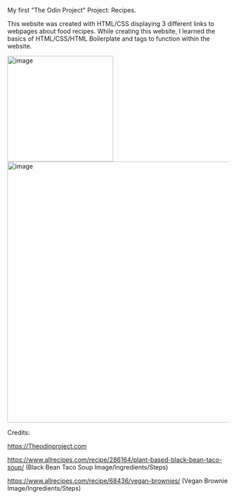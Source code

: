 My first "The Odin Project" Project: Recipes.


This website was created with HTML/CSS displaying 3 different links to webpages about food recipes. While creating this website, I learned the basics of HTML/CSS/HTML Boilerplate and tags to function within the website.

<img width="241" alt="image" src="https://user-images.githubusercontent.com/87671828/188169197-f48180a6-a3fd-4a4d-94f7-d25b44f383d5.png">
<img width="595" alt="image" src="https://user-images.githubusercontent.com/87671828/188169258-b6abeb7f-14bf-415e-90b1-abda29a8b780.png">

Credits:

https://Theodinproject.com

https://www.allrecipes.com/recipe/286164/plant-based-black-bean-taco-soup/ (Black Bean Taco Soup Image/Ingredients/Steps)

https://www.allrecipes.com/recipe/68436/vegan-brownies/ (Vegan Brownie Image/Ingredients/Steps)
